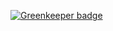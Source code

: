 
[![Greenkeeper badge](https://badges.greenkeeper.io/allardvanderouw/monorepo-express-create-react-app.svg)](https://greenkeeper.io/)
